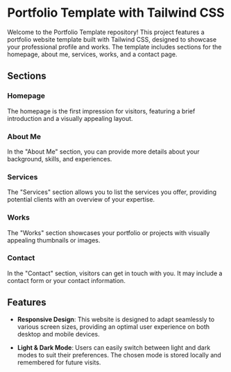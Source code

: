 # Portfolio Template with Tailwind CSS

Welcome to the Portfolio Template repository! This project features a portfolio website template built with Tailwind CSS, designed to showcase your professional profile and works. The template includes sections for the homepage, about me, services, works, and a contact page.



## Sections

### Homepage

The homepage is the first impression for visitors, featuring a brief introduction and a visually appealing layout.

### About Me

In the "About Me" section, you can provide more details about your background, skills, and experiences.

### Services

The "Services" section allows you to list the services you offer, providing potential clients with an overview of your expertise.

### Works

The "Works" section showcases your portfolio or projects with visually appealing thumbnails or images.

### Contact

In the "Contact" section, visitors can get in touch with you. It may include a contact form or your contact information.


## Features

- **Responsive Design**: This website is designed to adapt seamlessly to various screen sizes, providing an optimal user experience on both desktop and mobile devices.

- **Light & Dark Mode**: Users can easily switch between light and dark modes to suit their preferences. The chosen mode is stored locally and remembered for future visits.
